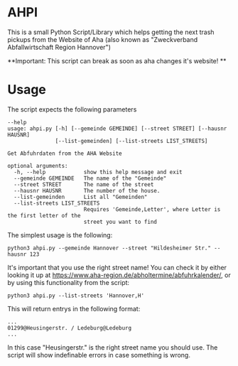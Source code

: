 # AHPI

This is a small Python Script/Library which helps getting the next trash pickups from the Website of Aha (also known as "Zweckverband Abfallwirtschaft Region Hannover")

**Important: This script can break as soon as aha changes it's website! **

# Usage

The script expects the following parameters
```
--help                                             
usage: ahpi.py [-h] [--gemeinde GEMEINDE] [--street STREET] [--hausnr HAUSNR]
               [--list-gemeinden] [--list-streets LIST_STREETS]

Get Abfuhrdaten from the AHA Website

optional arguments:
  -h, --help            show this help message and exit
  --gemeinde GEMEINDE   The name of the "Gemeinde"
  --street STREET       The name of the street
  --hausnr HAUSNR       The number of the house.
  --list-gemeinden      List all "Gemeinden"
  --list-streets LIST_STREETS
                        Requires 'Gemeinde,Letter', where Letter is the first letter of the
                        street you want to find
```

The simplest usage is the following:
```
python3 ahpi.py --gemeinde Hannover --street "Hildesheimer Str." --hausnr 123
```
It's important that you use the right street name! You can check it by either looking it up at https://www.aha-region.de/abholtermine/abfuhrkalender/, or by using this functionality from the script:
```
python3 ahpi.py --list-streets 'Hannover,H'
```
This will return entrys in the following format:
```
...
01299@Heusingerstr. / Ledeburg@Ledeburg
...
```
In this case "Heusingerstr." is the right street name you should use. The script will show indefinable errors in case something is wrong.
